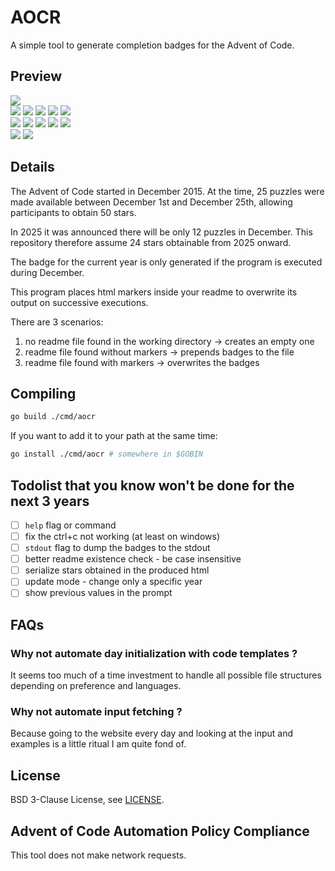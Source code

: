 # AOCR

A simple tool to generate completion badges for the Advent of Code.

## Preview

<!-- AOCR_BADGES_START -->
<div>
<img src="https://img.shields.io/badge/total_stars%20⭐-96%2F548-fcd34d?style=for-the-badge">
<br>
<img src="https://img.shields.io/badge/2015%20⭐-02%2F50-e5e5e5">
<img src="https://img.shields.io/badge/2016%20⭐-50%2F50-fcd34d">
<img src="https://img.shields.io/badge/2017%20⭐-00%2F50-a8a29e">
<img src="https://img.shields.io/badge/2018%20⭐-00%2F50-a8a29e">
<img src="https://img.shields.io/badge/2019%20⭐-00%2F50-a8a29e">
<br>
<img src="https://img.shields.io/badge/2020%20⭐-00%2F50-a8a29e">
<img src="https://img.shields.io/badge/2021%20⭐-00%2F50-a8a29e">
<img src="https://img.shields.io/badge/2022%20⭐-00%2F50-a8a29e">
<img src="https://img.shields.io/badge/2023%20⭐-00%2F50-a8a29e">
<img src="https://img.shields.io/badge/2024%20⭐-03%2F50-e5e5e5">
<br>
<img src="https://img.shields.io/badge/2025%20⭐-24%2F24-fcd34d">
<img src="https://img.shields.io/badge/2026%20⭐-17%2F24-e5e5e5">
</div>

<!-- AOCR_BADGES_END -->

## Details

The Advent of Code started in December 2015. At the time,
25 puzzles were made available between December 1st and December 25th,
allowing participants to obtain 50 stars.

In 2025 it was announced there will be only 12 puzzles in December.
This repository therefore assume 24 stars obtainable from 2025 onward.

The badge for the current year is only generated if the program
is executed during December.

This program places html markers inside your readme to overwrite
its output on successive executions.

There are 3 scenarios:

1. no readme file found in the working directory -> creates an empty one
2. readme file found without markers -> prepends badges to the file
3. readme file found with markers -> overwrites the badges

## Compiling

```sh
go build ./cmd/aocr
```

If you want to add it to your path at the same time:

```sh
go install ./cmd/aocr # somewhere in $GOBIN
```

## Todolist that you know won't be done for the next 3 years

- [ ] `help` flag or command
- [ ] fix the ctrl+c not working (at least on windows)
- [ ] `stdout` flag to dump the badges to the stdout
- [ ] better readme existence check - be case insensitive
- [ ] serialize stars obtained in the produced html
- [ ] update mode - change only a specific year
- [ ] show previous values in the prompt

## FAQs

### Why not automate day initialization with code templates ?

It seems too much of a time investment to handle all possible
file structures depending on preference and languages.

### Why not automate input fetching ?

Because going to the website every day and looking at the input
and examples is a little ritual I am quite fond of.

## License

BSD 3-Clause License, see [LICENSE](./LICENSE).

## Advent of Code Automation Policy Compliance

This tool does not make network requests.
